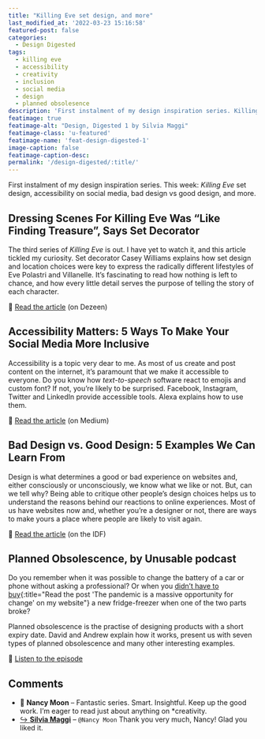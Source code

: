```yaml
---
title: "Killing Eve set design, and more"
last_modified_at: '2022-03-23 15:16:58'
featured-post: false
categories:
  - Design Digested
tags:
  - killing eve
  - accessibility
  - creativity
  - inclusion
  - social media
  - design
  - planned obsolesence
description: 'First instalment of my design inspiration series. Killing Eve set design, accessibility on social media, bad design vs good design, and more.'
featimage: true
featimage-alt: "Design, Digested 1 by Silvia Maggi"
featimage-class: 'u-featured'
featimage-name: 'feat-design-digested-1'
image-caption: false
featimage-caption-desc: 
permalink: '/design-digested/:title/'
---
```

<p class="lead">First instalment of my design inspiration series. This week: <em>Killing Eve</em> set design, accessibility on social media, bad design vs good design, and more.</p>

<!--more-->

## Dressing Scenes For Killing Eve Was “Like Finding Treasure”, Says Set Decorator

The third series of *Killing Eve* is out. I have yet to watch it, and this article tickled my curiosity. Set decorator Casey Williams explains how set design and location choices were key to express the radically different lifestyles of Eve Polastri and Villanelle. It’s fascinating to read how nothing is left to chance, and how every little detail serves the purpose of telling the story of each character.

<p class="detached">🔗 <a href="https://www.dezeen.com/2020/05/22/killing-eve-set-design-casey-williams/">Read the article</a> (on Dezeen)</p>

## Accessibility Matters: 5 Ways To Make Your Social Media More Inclusive

Accessibility is a topic very dear to me. As most of us create and post content on the internet, it’s paramount that we make it accessible to everyone. Do you know how _text-to-speech_ software react to emojis and custom font? If not, you’re likely to be surprised. Facebook, Instagram, Twitter and LinkedIn provide accessible tools. Alexa explains how to use them.

<p class="detached">🔗 <a href="https://uxdesign.cc/accessibility-matters-632fa2fb0672">Read the article</a> (on Medium)</p>

## Bad Design vs. Good Design: 5 Examples We Can Learn From

Design is what determines a good or bad experience on websites and, either consciously or unconsciously, we know what we like or not. But, can we tell why? Being able to critique other people’s design choices helps us to understand the reasons behind our reactions to online experiences. Most of us have websites now and, whether you’re a designer or not, there are ways to make yours a place where people are likely to visit again.

<p class="detached">🔗 <a href="https://www.interaction-design.org/literature/article/bad-design-vs-good-design-5-examples-we-can-learn-frombad-design-vs-good-design-5-examples-we-can-learn-from-130706">Read the article</a> (on the IDF)</p>

## Planned Obsolescence, by Unusable podcast

Do you remember when it was possible to change the battery of a car or phone without asking a professional? Or when you [didn’t have to buy](/design/pandemic-opportunity-for-change/){:title="Read the post 'The pandemic is a massive opportunity for change' on my website"} a new fridge-freezer when one of the two parts broke?

Planned obsolescence is the practise of designing products with a short expiry date. David and Andrew explain how it works, present us with seven types of planned obsolescence and many other interesting examples.

<p class="detached">🔗 <a href="https://podcast.theunusable.com/podcasts/017-planned-obsolescence.mp3">Listen to the episode</a></p>

<!-- <small>Image credits: Sid Gentle and Ian Johnson Publicity, Unknown, Jorge Gonzalez / Copyright terms and licence: CC BY-SA 2.0</small> -->

<div class="smd-responses my-5 pt-3">
  <h2>Comments</h2>
  <div class="webmentions">
    <ul class="comments">
      <li>
        <span class="reaction">💬 <strong>Nancy Moon</strong>&nbsp;&ndash;</span>
        <span>Fantastic series. Smart. Insightful. Keep up the good work. I’m eager to read just about anything on *creativity.</span>
      </li>
      <li class="reaction-reply">
        <a class="reaction" title="mentioned" href="{{ site.url }}">↪️ <strong>Silvia Maggi</strong></a>&nbsp;&ndash;&nbsp;<code>@Nancy Moon</code>
        <span>Thank you very much, Nancy! Glad you liked it. </span>
      </li>
    </ul>
  </div>
</div>

